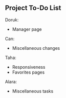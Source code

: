 ## Project To-Do List

Doruk: 
* Manager page

Can:
* Miscellaneous changes

Taha:
* Responsiveness
* Favorites pages
  
Alara:
* Miscellaneous tasks

